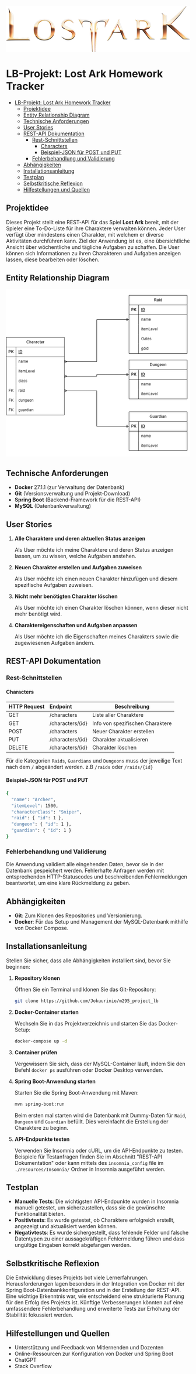 <img title=** alt= "ERD" src="./resources/img/Lost_Ark_logo.png">

# LB-Projekt: Lost Ark Homework Tracker

- [LB-Projekt: Lost Ark Homework Tracker](#lb-projekt-lost-ark-homework-tracker)
  - [Projektidee](#projektidee)
  - [Entity Relationship Diagram](#entity-relationship-diagram)
  - [Technische Anforderungen](#technische-anforderungen)
  - [User Stories](#user-stories)
  - [REST-API Dokumentation](#rest-api-dokumentation)
    - [Rest-Schnittstellen](#rest-schnittstellen)
      - [Characters](#characters)
      - [Beispiel-JSON für POST und PUT](#beispiel-json-für-post-und-put)
    - [Fehlerbehandlung und Validierung](#fehlerbehandlung-und-validierung)
  - [Abhängigkeiten](#abhängigkeiten)
  - [Installationsanleitung](#installationsanleitung)
  - [Testplan](#testplan)
  - [Selbstkritische Reflexion](#selbstkritische-reflexion)
  - [Hilfestellungen und Quellen](#hilfestellungen-und-quellen)


## Projektidee

Dieses Projekt stellt eine REST-API für das Spiel **Lost Ark** bereit, mit der Spieler eine To-Do-Liste für ihre Charaktere verwalten können. Jeder User verfügt über mindestens einen Charakter, mit welchem er diverse Aktivitäten durchführen kann. Ziel der Anwendung ist es, eine übersichtliche Ansicht über wöchentliche und tägliche Aufgaben zu schaffen. Die User können sich Informationen zu ihren Charakteren und Aufgaben anzeigen lassen, diese bearbeiten oder löschen.

## Entity Relationship Diagram

<img title=** alt= "ERD" src="./resources/img/Entity Relationship Diagram.png">

## Technische Anforderungen

- **Docker** 27.1.1 (zur Verwaltung der Datenbank)
- **Git** (Versionsverwaltung und Projekt-Download)
- **Spring Boot** (Backend-Framework für die REST-API)
- **MySQL** (Datenbankverwaltung)

## User Stories

1. **Alle Charaktere und deren aktuellen Status anzeigen**

   Als User möchte ich meine Charaktere und deren Status anzeigen lassen, um zu wissen, welche Aufgaben anstehen.

2. **Neuen Charakter erstellen und Aufgaben zuweisen**

   Als User möchte ich einen neuen Charakter hinzufügen und diesem spezifische Aufgaben zuweisen.

3. **Nicht mehr benötigten Charakter löschen**

   Als User möchte ich einen Charakter löschen können, wenn dieser nicht mehr benötigt wird.

4. **Charaktereigenschaften und Aufgaben anpassen**

   Als User möchte ich die Eigenschaften meines Charakters sowie die zugewiesenen Aufgaben ändern.

## REST-API Dokumentation

### Rest-Schnittstellen
 
#### Characters
 
| HTTP Request | Endpoint   | Beschreibung                                       |
| :----------- | :--------- | -------------------------------------------------- |
| GET          | /characters      | Liste aller Charaktere                       |
| GET          | /characters/{id} | Info von spezifischen Charaktere             |
| POST         | /characters      | Neuer Charakter erstellen                    |
| PUT          | /characters/{id} | Charakter aktualisieren                      |
| DELETE       | /characters/{id} | Charakter löschen                            |

Für die Kategorien `Raids`, `Guardians` und `Dungeons` muss der jeweilige Text nach dem `/` abgeändert werden. z.B `/raids` oder `/raids/{id}`


#### Beispiel-JSON für POST und PUT

```bash
{
  "name": "Archer",
  "itemLevel": 1500,
  "characterClass": "Sniper",
  "raid": { "id": 1 },
  "dungeon": { "id": 1 },
  "guardian": { "id": 1 }
}
```

### Fehlerbehandlung und Validierung

Die Anwendung validiert alle eingehenden Daten, bevor sie in der Datenbank gespeichert werden. Fehlerhafte Anfragen werden mit entsprechenden HTTP-Statuscodes und beschreibenden Fehlermeldungen beantwortet, um eine klare Rückmeldung zu geben.

## Abhängigkeiten

- **Git**: Zum Klonen des Repositories und Versionierung.
- **Docker**: Für das Setup und Management der MySQL-Datenbank mithilfe von Docker Compose.

## Installationsanleitung

Stellen Sie sicher, dass alle Abhängigkeiten installiert sind, bevor Sie beginnen:

1. **Repository klonen**

   Öffnen Sie ein Terminal und klonen Sie das Git-Repository:

   ```bash
   git clone https://github.com/Jokuurinio/m295_project_lb
   ```

2. **Docker-Container starten**

   Wechseln Sie in das Projektverzeichnis und starten Sie das Docker-Setup:

   ```bash
   docker-compose up -d
   ```

3. **Container prüfen**

   Vergewissern Sie sich, dass der MySQL-Container läuft, indem Sie den Befehl `docker ps` ausführen oder Docker Desktop verwenden.

4. **Spring Boot-Anwendung starten**

   Starten Sie die Spring Boot-Anwendung mit Maven:

   ```bash
   mvn spring-boot:run
   ```

   Beim ersten mal starten wird die Datenbank mit Dummy-Daten für `Raid`, `Dungeon` und `Guardian` befüllt. Dies vereinfacht die Erstellung der Charaktere zu beginn.

5. **API-Endpunkte testen**

   Verwenden Sie Insomnia oder cURL, um die API-Endpunkte zu testen. Beispiele für Testanfragen finden Sie im Abschnitt "REST-API Dokumentation" oder kann mittels des `insomnia_config` file im `./resources/Insomnia/` Ordner in Insomnia ausgeführt werden.

## Testplan

- **Manuelle Tests**: Die wichtigsten API-Endpunkte wurden in Insomnia manuell getestet, um sicherzustellen, dass sie die gewünschte Funktionalität bieten.
- **Positivtests**: Es wurde getestet, ob Charaktere erfolgreich erstellt, angezeigt und aktualisiert werden können.
- **Negativtests**: Es wurde sichergestellt, dass fehlende Felder und falsche Datentypen zu einer aussagekräftigen Fehlermeldung führen und dass ungültige Eingaben korrekt abgefangen werden.

## Selbstkritische Reflexion

Die Entwicklung dieses Projekts bot viele Lernerfahrungen. Herausforderungen lagen besonders in der Integration von Docker mit der Spring Boot-Datenbankkonfiguration und in der Erstellung der REST-API. Eine wichtige Erkenntnis war, wie entscheidend eine strukturierte Planung für den Erfolg des Projekts ist. Künftige Verbesserungen könnten auf eine umfassendere Fehlerbehandlung und erweiterte Tests zur Erhöhung der Stabilität fokussiert werden.

## Hilfestellungen und Quellen

- Unterstützung und Feedback von Mitlernenden und Dozenten
- Online-Ressourcen zur Konfiguration von Docker und Spring Boot
- ChatGPT
- Stack Overflow
